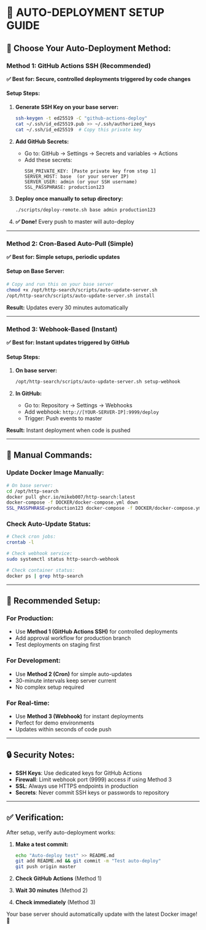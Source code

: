 # 🤖 **AUTO-DEPLOYMENT SETUP GUIDE**

## **🎯 Choose Your Auto-Deployment Method:**

### **Method 1: GitHub Actions SSH (Recommended)**
**✅ Best for: Secure, controlled deployments triggered by code changes**

#### Setup Steps:
1. **Generate SSH Key on your base server:**
   ```bash
   ssh-keygen -t ed25519 -C "github-actions-deploy"
   cat ~/.ssh/id_ed25519.pub >> ~/.ssh/authorized_keys
   cat ~/.ssh/id_ed25519  # Copy this private key
   ```

2. **Add GitHub Secrets:**
   - Go to: GitHub → Settings → Secrets and variables → Actions
   - Add these secrets:
     ```
     SSH_PRIVATE_KEY: [Paste private key from step 1]
     SERVER_HOST: base  (or your server IP)
     SERVER_USER: admin (or your SSH username)
     SSL_PASSPHRASE: production123
     ```

3. **Deploy once manually to setup directory:**
   ```bash
   ./scripts/deploy-remote.sh base admin production123
   ```

4. **✅ Done!** Every push to master will auto-deploy

---

### **Method 2: Cron-Based Auto-Pull (Simple)**
**✅ Best for: Simple setups, periodic updates**

#### Setup on Base Server:
```bash
# Copy and run this on your base server
chmod +x /opt/http-search/scripts/auto-update-server.sh
/opt/http-search/scripts/auto-update-server.sh install
```

**Result:** Updates every 30 minutes automatically

---

### **Method 3: Webhook-Based (Instant)**
**✅ Best for: Instant updates triggered by GitHub**

#### Setup Steps:
1. **On base server:**
   ```bash
   /opt/http-search/scripts/auto-update-server.sh setup-webhook
   ```

2. **In GitHub:**
   - Go to: Repository → Settings → Webhooks
   - Add webhook: `http://[YOUR-SERVER-IP]:9999/deploy`
   - Trigger: Push events to master

**Result:** Instant deployment when code is pushed

---

## **🔧 Manual Commands:**

### **Update Docker Image Manually:**
```bash
# On base server:
cd /opt/http-search
docker pull ghcr.io/mikeb007/http-search:latest
docker-compose -f DOCKER/docker-compose.yml down
SSL_PASSPHRASE=production123 docker-compose -f DOCKER/docker-compose.yml up -d
```

### **Check Auto-Update Status:**
```bash
# Check cron jobs:
crontab -l

# Check webhook service:
sudo systemctl status http-search-webhook

# Check container status:
docker ps | grep http-search
```

---

## **🎯 Recommended Setup:**

### **For Production:**
- Use **Method 1 (GitHub Actions SSH)** for controlled deployments
- Add approval workflow for production branch
- Test deployments on staging first

### **For Development:**
- Use **Method 2 (Cron)** for simple auto-updates
- 30-minute intervals keep server current
- No complex setup required

### **For Real-time:**
- Use **Method 3 (Webhook)** for instant deployments
- Perfect for demo environments
- Updates within seconds of code push

---

## **🔒 Security Notes:**

- **SSH Keys**: Use dedicated keys for GitHub Actions
- **Firewall**: Limit webhook port (9999) access if using Method 3
- **SSL**: Always use HTTPS endpoints in production
- **Secrets**: Never commit SSH keys or passwords to repository

---

## **✅ Verification:**

After setup, verify auto-deployment works:

1. **Make a test commit:**
   ```bash
   echo "Auto-deploy test" >> README.md
   git add README.md && git commit -m "Test auto-deploy"
   git push origin master
   ```

2. **Check GitHub Actions** (Method 1)
3. **Wait 30 minutes** (Method 2) 
4. **Check immediately** (Method 3)

Your base server should automatically update with the latest Docker image! 🚀